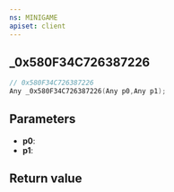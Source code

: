 ```yaml
---
ns: MINIGAME
apiset: client
---
```

## _0x580F34C726387226

```c
// 0x580F34C726387226
Any _0x580F34C726387226(Any p0,Any p1);
```


## Parameters
* **p0**:
* **p1**:

## Return value


